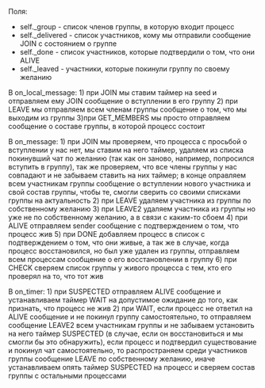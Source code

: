 
Поля:
- self._group - список членов группы, в которую входит процесс
- self._delivered - список участников, кому мы отправили сообщение JOIN с состоянием о группе 
- self._done - список участников, которые подтвердили о том, что они ALIVE
- self._leaved - участники, которые покинули группу по своему желанию 

В on_local_message: 1) при JOIN мы ставим таймер на seed и отправляем ему JOIN сообщение о вступлении в его группу 2) при LEAVE мы отправляем всем членам группы сообщение о том, что мы выходим из группы 3)при GET_MEMBERS мы просто отправляем сообщение о составе группы, в которой процесс состоит 

В on_message: 1) при JOIN мы проверяем, что процесса с просьбой о вступлении у нас нет,  мы ставим на него таймер, удаляем из списка покинувший чат по желанию (так как он заново, например, попросился вступить в группу), так же проверяем, что все члены группы у нас совпадают и не забываем ставить на них таймер; в конце оправляем всем участникам группы сообщение о вступлении нового участника и свой состав группы, чтобы те, смогли сверить со своими списками группы на актуальность 2) при LEAVE удаляем участника из группы по собственному желанию 3) при LEAVE2 удаляем участника из группы но уже не по собственному желанию, а в связи с каким-то сбоем 4) при ALIVE отправляем sender сообщение с подтверждением о том, что процесс жив 5) при DONE добавляем процесс в список с подтверждением о том, что они живые, а так же в случае, когда процесс восстановился, но был уже удален из группы, отправляем всем процессам сообщение о его восстановлении в группу 6) при CHECK сверяем список группы у живого процесса с тем, кто его проверял на то, что тот жив 

В on_timer: 1) при SUSPECTED отправляем ALIVE сообщение и устанавливаем таймер WAIT на допустимое ожидание до того, как признать, что процесс не жив 2) при WAIT, если процесс не ответил на ALIVE сообщение и не покинул группу самостоятельно, то отправляем сообщение LEAVE2 всем участникам группы и не забываем установить на него таймер SUSPECTED (в случае, если он восстановиться и мы смогли бы это обнаружить), если процесс и подтвердил существование и покинул чат самостоятельно, то распространяем среди участников группы сообщение LEAVE по собственному желанию, иначе устанавливаем опять таймер SUSPECTED на процесс и сверяем состав группы с остальными процессами 


